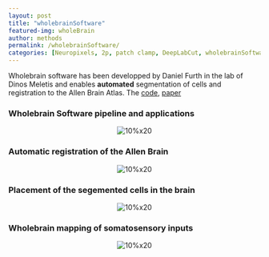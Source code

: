 ```yaml
---
layout: post
title: "wholebrainSoftware"
featured-img: wholeBrain
author: methods
permalink: /wholebrainSoftware/
categories: [Neuropixels, 2p, patch clamp, DeepLabCut, wholebrainSoftware, HTS]
---
```


Wholebrain software has been developped by Daniel Furth in the lab of Dinos Meletis and enables __automated__ segmentation of cells and registration to the Allen Brain Atlas.
The [code](https://github.com/tractatus/wholebrain), [paper](https://dx.doi.org/10.1038/s41593-017-0027-7)

### Wholebrain Software pipeline and applications
<div style="text-align:center"><img
alt="10%x20"
src="{{ site.url }}{{ site.baseurl }}/assets/img/tools/wholeBrainPipe.jpg"
data-src="{{ site.url }}{{ site.baseurl }}/assets/img/tools/wholeBrainPipe.jpg"
class="lazyload" />
</div>  
  
  

### Automatic registration of the Allen Brain
<div style="text-align:center"><img
alt="10%x20"
src="{{ site.url }}{{ site.baseurl }}/assets/img/gif/registration.gif"
data-src="{{ site.url }}{{ site.baseurl }}/assets/img/gif/registration.gif"
class="lazyload" /></div>  
  
  

### Placement of the segemented cells in the brain
<div style="text-align:center"><img
alt="10%x20"
src="{{ site.url }}{{ site.baseurl }}/assets/img/gif/wholebrain.gif"
data-src="{{ site.url }}{{ site.baseurl }}/assets/img/gif/wholebrain.gif"
class="lazyload" /></div>  
  
  

### Wholebrain mapping of somatosensory inputs
<div style="text-align:center"><img
alt="10%x20"
src="{{ site.url }}{{ site.baseurl }}/assets/img/gif/example.gif"
data-src="{{ site.url }}{{ site.baseurl }}/assets/img/gif/example.gif"
class="lazyload" /></div>